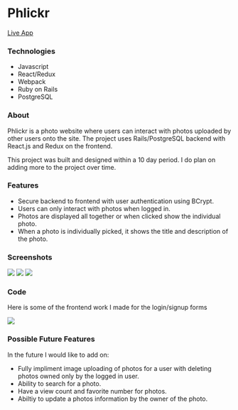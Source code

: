 # Phlickr

[Live App](https://phlickr-clone.herokuapp.com/#/)

### Technologies

* Javascript
* React/Redux
* Webpack
* Ruby on Rails
* PostgreSQL

### About

Phlickr is a photo website where users can interact with photos uploaded by other users onto the site.  The project uses Rails/PostgreSQL backend with React.js and Redux on the frontend.

This project was built and designed within a 10 day period. I do plan on adding more to the project over time.

### Features

 * Secure backend to frontend with user authentication using BCrypt.
 * Users can only interact with photos when logged in.
 * Photos are displayed all together or when clicked show the individual photo.
 * When a photo is individually picked, it shows the title and description of the photo.
 
### Screenshots
<img src="https://phlickr-clone-seed.s3-us-west-1.amazonaws.com/screenshots/4B847D8F-5E06-4A23-BAC8-07F446209C54_1_105_c.jpeg"/>

<img src="https://phlickr-clone-seed.s3-us-west-1.amazonaws.com/screenshots/94848857-2580-4CE7-8BEA-5FAD4CBFC314_1_105_c.jpeg"/>

<img src="https://phlickr-clone-seed.s3-us-west-1.amazonaws.com/screenshots/C364E26D-CF4E-45A1-9CBB-4DB71F64755E_1_105_c.jpeg"/>

### Code

Here is some of the frontend work I made for the login/signup forms

<img src="https://phlickr-clone-seed.s3-us-west-1.amazonaws.com/screenshots/4AF29887-AB46-44BA-AFD0-1843E800778B.jpeg" />

### Possible Future Features

In the future I would like to add on:

 * Fully impliment image uploading of photos for a user with deleting photos owned only by the logged in user.
 * Ability to search for a photo.
 * Have a view count and favorite number for photos.
 * Abiltiy to update a photos information by the owner of the photo.
